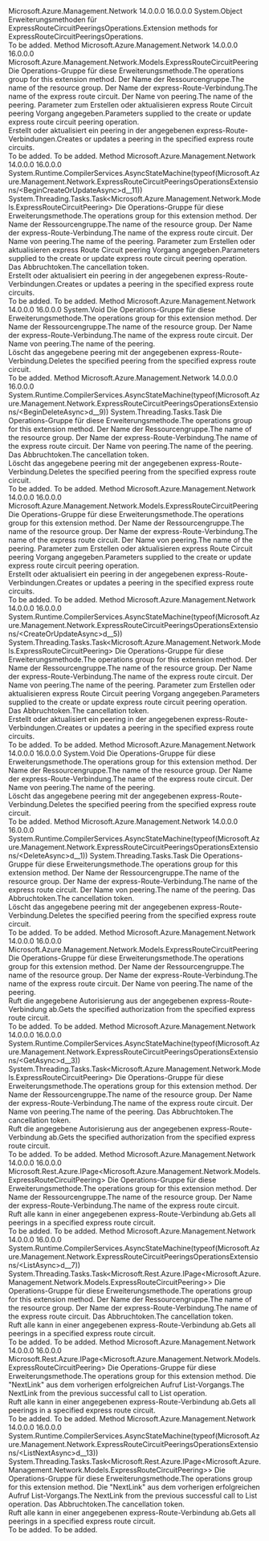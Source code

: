 <Type Name="ExpressRouteCircuitPeeringsOperationsExtensions" FullName="Microsoft.Azure.Management.Network.ExpressRouteCircuitPeeringsOperationsExtensions">
  <TypeSignature Language="C#" Value="public static class ExpressRouteCircuitPeeringsOperationsExtensions" />
  <TypeSignature Language="ILAsm" Value=".class public auto ansi abstract sealed beforefieldinit ExpressRouteCircuitPeeringsOperationsExtensions extends System.Object" />
  <TypeSignature Language="DocId" Value="T:Microsoft.Azure.Management.Network.ExpressRouteCircuitPeeringsOperationsExtensions" />
  <TypeSignature Language="VB.NET" Value="Public Module ExpressRouteCircuitPeeringsOperationsExtensions" />
  <TypeSignature Language="F#" Value="type ExpressRouteCircuitPeeringsOperationsExtensions = class" />
  <AssemblyInfo>
    <AssemblyName>Microsoft.Azure.Management.Network</AssemblyName>
    <AssemblyVersion>14.0.0.0</AssemblyVersion>
    <AssemblyVersion>16.0.0.0</AssemblyVersion>
  </AssemblyInfo>
  <Base>
    <BaseTypeName>System.Object</BaseTypeName>
  </Base>
  <Interfaces />
  <Docs>
    <summary>
            <span data-ttu-id="c8aba-101">Erweiterungsmethoden für ExpressRouteCircuitPeeringsOperations.</span><span class="sxs-lookup"><span data-stu-id="c8aba-101">Extension methods for ExpressRouteCircuitPeeringsOperations.</span></span>
            </summary>
    <remarks>To be added.</remarks>
  </Docs>
  <Members>
    <Member MemberName="BeginCreateOrUpdate">
      <MemberSignature Language="C#" Value="public static Microsoft.Azure.Management.Network.Models.ExpressRouteCircuitPeering BeginCreateOrUpdate (this Microsoft.Azure.Management.Network.IExpressRouteCircuitPeeringsOperations operations, string resourceGroupName, string circuitName, string peeringName, Microsoft.Azure.Management.Network.Models.ExpressRouteCircuitPeering peeringParameters);" />
      <MemberSignature Language="ILAsm" Value=".method public static hidebysig class Microsoft.Azure.Management.Network.Models.ExpressRouteCircuitPeering BeginCreateOrUpdate(class Microsoft.Azure.Management.Network.IExpressRouteCircuitPeeringsOperations operations, string resourceGroupName, string circuitName, string peeringName, class Microsoft.Azure.Management.Network.Models.ExpressRouteCircuitPeering peeringParameters) cil managed" />
      <MemberSignature Language="DocId" Value="M:Microsoft.Azure.Management.Network.ExpressRouteCircuitPeeringsOperationsExtensions.BeginCreateOrUpdate(Microsoft.Azure.Management.Network.IExpressRouteCircuitPeeringsOperations,System.String,System.String,System.String,Microsoft.Azure.Management.Network.Models.ExpressRouteCircuitPeering)" />
      <MemberSignature Language="VB.NET" Value="&lt;Extension()&gt;&#xA;Public Function BeginCreateOrUpdate (operations As IExpressRouteCircuitPeeringsOperations, resourceGroupName As String, circuitName As String, peeringName As String, peeringParameters As ExpressRouteCircuitPeering) As ExpressRouteCircuitPeering" />
      <MemberSignature Language="F#" Value="static member BeginCreateOrUpdate : Microsoft.Azure.Management.Network.IExpressRouteCircuitPeeringsOperations * string * string * string * Microsoft.Azure.Management.Network.Models.ExpressRouteCircuitPeering -&gt; Microsoft.Azure.Management.Network.Models.ExpressRouteCircuitPeering" Usage="Microsoft.Azure.Management.Network.ExpressRouteCircuitPeeringsOperationsExtensions.BeginCreateOrUpdate (operations, resourceGroupName, circuitName, peeringName, peeringParameters)" />
      <MemberType>Method</MemberType>
      <AssemblyInfo>
        <AssemblyName>Microsoft.Azure.Management.Network</AssemblyName>
        <AssemblyVersion>14.0.0.0</AssemblyVersion>
        <AssemblyVersion>16.0.0.0</AssemblyVersion>
      </AssemblyInfo>
      <ReturnValue>
        <ReturnType>Microsoft.Azure.Management.Network.Models.ExpressRouteCircuitPeering</ReturnType>
      </ReturnValue>
      <Parameters>
        <Parameter Name="operations" Type="Microsoft.Azure.Management.Network.IExpressRouteCircuitPeeringsOperations" RefType="this" />
        <Parameter Name="resourceGroupName" Type="System.String" />
        <Parameter Name="circuitName" Type="System.String" />
        <Parameter Name="peeringName" Type="System.String" />
        <Parameter Name="peeringParameters" Type="Microsoft.Azure.Management.Network.Models.ExpressRouteCircuitPeering" />
      </Parameters>
      <Docs>
        <param name="operations">
            <span data-ttu-id="c8aba-102">Die Operations-Gruppe für diese Erweiterungsmethode.</span><span class="sxs-lookup"><span data-stu-id="c8aba-102">The operations group for this extension method.</span></span>
            </param>
        <param name="resourceGroupName">
            <span data-ttu-id="c8aba-103">Der Name der Ressourcengruppe.</span><span class="sxs-lookup"><span data-stu-id="c8aba-103">The name of the resource group.</span></span>
            </param>
        <param name="circuitName">
            <span data-ttu-id="c8aba-104">Der Name der express-Route-Verbindung.</span><span class="sxs-lookup"><span data-stu-id="c8aba-104">The name of the express route circuit.</span></span>
            </param>
        <param name="peeringName">
            <span data-ttu-id="c8aba-105">Der Name von peering.</span><span class="sxs-lookup"><span data-stu-id="c8aba-105">The name of the peering.</span></span>
            </param>
        <param name="peeringParameters">
            <span data-ttu-id="c8aba-106">Parameter zum Erstellen oder aktualisieren express Route Circuit peering Vorgang angegeben.</span><span class="sxs-lookup"><span data-stu-id="c8aba-106">Parameters supplied to the create or update express route circuit peering operation.</span></span>
            </param>
        <summary>
            <span data-ttu-id="c8aba-107">Erstellt oder aktualisiert ein peering in der angegebenen express-Route-Verbindungen.</span><span class="sxs-lookup"><span data-stu-id="c8aba-107">Creates or updates a peering in the specified express route circuits.</span></span>
            </summary>
        <returns>To be added.</returns>
        <remarks>To be added.</remarks>
      </Docs>
    </Member>
    <Member MemberName="BeginCreateOrUpdateAsync">
      <MemberSignature Language="C#" Value="public static System.Threading.Tasks.Task&lt;Microsoft.Azure.Management.Network.Models.ExpressRouteCircuitPeering&gt; BeginCreateOrUpdateAsync (this Microsoft.Azure.Management.Network.IExpressRouteCircuitPeeringsOperations operations, string resourceGroupName, string circuitName, string peeringName, Microsoft.Azure.Management.Network.Models.ExpressRouteCircuitPeering peeringParameters, System.Threading.CancellationToken cancellationToken = null);" />
      <MemberSignature Language="ILAsm" Value=".method public static hidebysig class System.Threading.Tasks.Task`1&lt;class Microsoft.Azure.Management.Network.Models.ExpressRouteCircuitPeering&gt; BeginCreateOrUpdateAsync(class Microsoft.Azure.Management.Network.IExpressRouteCircuitPeeringsOperations operations, string resourceGroupName, string circuitName, string peeringName, class Microsoft.Azure.Management.Network.Models.ExpressRouteCircuitPeering peeringParameters, valuetype System.Threading.CancellationToken cancellationToken) cil managed" />
      <MemberSignature Language="DocId" Value="M:Microsoft.Azure.Management.Network.ExpressRouteCircuitPeeringsOperationsExtensions.BeginCreateOrUpdateAsync(Microsoft.Azure.Management.Network.IExpressRouteCircuitPeeringsOperations,System.String,System.String,System.String,Microsoft.Azure.Management.Network.Models.ExpressRouteCircuitPeering,System.Threading.CancellationToken)" />
      <MemberSignature Language="F#" Value="static member BeginCreateOrUpdateAsync : Microsoft.Azure.Management.Network.IExpressRouteCircuitPeeringsOperations * string * string * string * Microsoft.Azure.Management.Network.Models.ExpressRouteCircuitPeering * System.Threading.CancellationToken -&gt; System.Threading.Tasks.Task&lt;Microsoft.Azure.Management.Network.Models.ExpressRouteCircuitPeering&gt;" Usage="Microsoft.Azure.Management.Network.ExpressRouteCircuitPeeringsOperationsExtensions.BeginCreateOrUpdateAsync (operations, resourceGroupName, circuitName, peeringName, peeringParameters, cancellationToken)" />
      <MemberType>Method</MemberType>
      <AssemblyInfo>
        <AssemblyName>Microsoft.Azure.Management.Network</AssemblyName>
        <AssemblyVersion>14.0.0.0</AssemblyVersion>
        <AssemblyVersion>16.0.0.0</AssemblyVersion>
      </AssemblyInfo>
      <Attributes>
        <Attribute>
          <AttributeName>System.Runtime.CompilerServices.AsyncStateMachine(typeof(Microsoft.Azure.Management.Network.ExpressRouteCircuitPeeringsOperationsExtensions/&lt;BeginCreateOrUpdateAsync&gt;d__11))</AttributeName>
        </Attribute>
      </Attributes>
      <ReturnValue>
        <ReturnType>System.Threading.Tasks.Task&lt;Microsoft.Azure.Management.Network.Models.ExpressRouteCircuitPeering&gt;</ReturnType>
      </ReturnValue>
      <Parameters>
        <Parameter Name="operations" Type="Microsoft.Azure.Management.Network.IExpressRouteCircuitPeeringsOperations" RefType="this" />
        <Parameter Name="resourceGroupName" Type="System.String" />
        <Parameter Name="circuitName" Type="System.String" />
        <Parameter Name="peeringName" Type="System.String" />
        <Parameter Name="peeringParameters" Type="Microsoft.Azure.Management.Network.Models.ExpressRouteCircuitPeering" />
        <Parameter Name="cancellationToken" Type="System.Threading.CancellationToken" />
      </Parameters>
      <Docs>
        <param name="operations">
            <span data-ttu-id="c8aba-108">Die Operations-Gruppe für diese Erweiterungsmethode.</span><span class="sxs-lookup"><span data-stu-id="c8aba-108">The operations group for this extension method.</span></span>
            </param>
        <param name="resourceGroupName">
            <span data-ttu-id="c8aba-109">Der Name der Ressourcengruppe.</span><span class="sxs-lookup"><span data-stu-id="c8aba-109">The name of the resource group.</span></span>
            </param>
        <param name="circuitName">
            <span data-ttu-id="c8aba-110">Der Name der express-Route-Verbindung.</span><span class="sxs-lookup"><span data-stu-id="c8aba-110">The name of the express route circuit.</span></span>
            </param>
        <param name="peeringName">
            <span data-ttu-id="c8aba-111">Der Name von peering.</span><span class="sxs-lookup"><span data-stu-id="c8aba-111">The name of the peering.</span></span>
            </param>
        <param name="peeringParameters">
            <span data-ttu-id="c8aba-112">Parameter zum Erstellen oder aktualisieren express Route Circuit peering Vorgang angegeben.</span><span class="sxs-lookup"><span data-stu-id="c8aba-112">Parameters supplied to the create or update express route circuit peering operation.</span></span>
            </param>
        <param name="cancellationToken">
            <span data-ttu-id="c8aba-113">Das Abbruchtoken.</span><span class="sxs-lookup"><span data-stu-id="c8aba-113">The cancellation token.</span></span>
            </param>
        <summary>
            <span data-ttu-id="c8aba-114">Erstellt oder aktualisiert ein peering in der angegebenen express-Route-Verbindungen.</span><span class="sxs-lookup"><span data-stu-id="c8aba-114">Creates or updates a peering in the specified express route circuits.</span></span>
            </summary>
        <returns>To be added.</returns>
        <remarks>To be added.</remarks>
      </Docs>
    </Member>
    <Member MemberName="BeginDelete">
      <MemberSignature Language="C#" Value="public static void BeginDelete (this Microsoft.Azure.Management.Network.IExpressRouteCircuitPeeringsOperations operations, string resourceGroupName, string circuitName, string peeringName);" />
      <MemberSignature Language="ILAsm" Value=".method public static hidebysig void BeginDelete(class Microsoft.Azure.Management.Network.IExpressRouteCircuitPeeringsOperations operations, string resourceGroupName, string circuitName, string peeringName) cil managed" />
      <MemberSignature Language="DocId" Value="M:Microsoft.Azure.Management.Network.ExpressRouteCircuitPeeringsOperationsExtensions.BeginDelete(Microsoft.Azure.Management.Network.IExpressRouteCircuitPeeringsOperations,System.String,System.String,System.String)" />
      <MemberSignature Language="VB.NET" Value="&lt;Extension()&gt;&#xA;Public Sub BeginDelete (operations As IExpressRouteCircuitPeeringsOperations, resourceGroupName As String, circuitName As String, peeringName As String)" />
      <MemberSignature Language="F#" Value="static member BeginDelete : Microsoft.Azure.Management.Network.IExpressRouteCircuitPeeringsOperations * string * string * string -&gt; unit" Usage="Microsoft.Azure.Management.Network.ExpressRouteCircuitPeeringsOperationsExtensions.BeginDelete (operations, resourceGroupName, circuitName, peeringName)" />
      <MemberType>Method</MemberType>
      <AssemblyInfo>
        <AssemblyName>Microsoft.Azure.Management.Network</AssemblyName>
        <AssemblyVersion>14.0.0.0</AssemblyVersion>
        <AssemblyVersion>16.0.0.0</AssemblyVersion>
      </AssemblyInfo>
      <ReturnValue>
        <ReturnType>System.Void</ReturnType>
      </ReturnValue>
      <Parameters>
        <Parameter Name="operations" Type="Microsoft.Azure.Management.Network.IExpressRouteCircuitPeeringsOperations" RefType="this" />
        <Parameter Name="resourceGroupName" Type="System.String" />
        <Parameter Name="circuitName" Type="System.String" />
        <Parameter Name="peeringName" Type="System.String" />
      </Parameters>
      <Docs>
        <param name="operations">
            <span data-ttu-id="c8aba-115">Die Operations-Gruppe für diese Erweiterungsmethode.</span><span class="sxs-lookup"><span data-stu-id="c8aba-115">The operations group for this extension method.</span></span>
            </param>
        <param name="resourceGroupName">
            <span data-ttu-id="c8aba-116">Der Name der Ressourcengruppe.</span><span class="sxs-lookup"><span data-stu-id="c8aba-116">The name of the resource group.</span></span>
            </param>
        <param name="circuitName">
            <span data-ttu-id="c8aba-117">Der Name der express-Route-Verbindung.</span><span class="sxs-lookup"><span data-stu-id="c8aba-117">The name of the express route circuit.</span></span>
            </param>
        <param name="peeringName">
            <span data-ttu-id="c8aba-118">Der Name von peering.</span><span class="sxs-lookup"><span data-stu-id="c8aba-118">The name of the peering.</span></span>
            </param>
        <summary>
            <span data-ttu-id="c8aba-119">Löscht das angegebene peering mit der angegebenen express-Route-Verbindung.</span><span class="sxs-lookup"><span data-stu-id="c8aba-119">Deletes the specified peering from the specified express route circuit.</span></span>
            </summary>
        <remarks>To be added.</remarks>
      </Docs>
    </Member>
    <Member MemberName="BeginDeleteAsync">
      <MemberSignature Language="C#" Value="public static System.Threading.Tasks.Task BeginDeleteAsync (this Microsoft.Azure.Management.Network.IExpressRouteCircuitPeeringsOperations operations, string resourceGroupName, string circuitName, string peeringName, System.Threading.CancellationToken cancellationToken = null);" />
      <MemberSignature Language="ILAsm" Value=".method public static hidebysig class System.Threading.Tasks.Task BeginDeleteAsync(class Microsoft.Azure.Management.Network.IExpressRouteCircuitPeeringsOperations operations, string resourceGroupName, string circuitName, string peeringName, valuetype System.Threading.CancellationToken cancellationToken) cil managed" />
      <MemberSignature Language="DocId" Value="M:Microsoft.Azure.Management.Network.ExpressRouteCircuitPeeringsOperationsExtensions.BeginDeleteAsync(Microsoft.Azure.Management.Network.IExpressRouteCircuitPeeringsOperations,System.String,System.String,System.String,System.Threading.CancellationToken)" />
      <MemberSignature Language="F#" Value="static member BeginDeleteAsync : Microsoft.Azure.Management.Network.IExpressRouteCircuitPeeringsOperations * string * string * string * System.Threading.CancellationToken -&gt; System.Threading.Tasks.Task" Usage="Microsoft.Azure.Management.Network.ExpressRouteCircuitPeeringsOperationsExtensions.BeginDeleteAsync (operations, resourceGroupName, circuitName, peeringName, cancellationToken)" />
      <MemberType>Method</MemberType>
      <AssemblyInfo>
        <AssemblyName>Microsoft.Azure.Management.Network</AssemblyName>
        <AssemblyVersion>14.0.0.0</AssemblyVersion>
        <AssemblyVersion>16.0.0.0</AssemblyVersion>
      </AssemblyInfo>
      <Attributes>
        <Attribute>
          <AttributeName>System.Runtime.CompilerServices.AsyncStateMachine(typeof(Microsoft.Azure.Management.Network.ExpressRouteCircuitPeeringsOperationsExtensions/&lt;BeginDeleteAsync&gt;d__9))</AttributeName>
        </Attribute>
      </Attributes>
      <ReturnValue>
        <ReturnType>System.Threading.Tasks.Task</ReturnType>
      </ReturnValue>
      <Parameters>
        <Parameter Name="operations" Type="Microsoft.Azure.Management.Network.IExpressRouteCircuitPeeringsOperations" RefType="this" />
        <Parameter Name="resourceGroupName" Type="System.String" />
        <Parameter Name="circuitName" Type="System.String" />
        <Parameter Name="peeringName" Type="System.String" />
        <Parameter Name="cancellationToken" Type="System.Threading.CancellationToken" />
      </Parameters>
      <Docs>
        <param name="operations">
            <span data-ttu-id="c8aba-120">Die Operations-Gruppe für diese Erweiterungsmethode.</span><span class="sxs-lookup"><span data-stu-id="c8aba-120">The operations group for this extension method.</span></span>
            </param>
        <param name="resourceGroupName">
            <span data-ttu-id="c8aba-121">Der Name der Ressourcengruppe.</span><span class="sxs-lookup"><span data-stu-id="c8aba-121">The name of the resource group.</span></span>
            </param>
        <param name="circuitName">
            <span data-ttu-id="c8aba-122">Der Name der express-Route-Verbindung.</span><span class="sxs-lookup"><span data-stu-id="c8aba-122">The name of the express route circuit.</span></span>
            </param>
        <param name="peeringName">
            <span data-ttu-id="c8aba-123">Der Name von peering.</span><span class="sxs-lookup"><span data-stu-id="c8aba-123">The name of the peering.</span></span>
            </param>
        <param name="cancellationToken">
            <span data-ttu-id="c8aba-124">Das Abbruchtoken.</span><span class="sxs-lookup"><span data-stu-id="c8aba-124">The cancellation token.</span></span>
            </param>
        <summary>
            <span data-ttu-id="c8aba-125">Löscht das angegebene peering mit der angegebenen express-Route-Verbindung.</span><span class="sxs-lookup"><span data-stu-id="c8aba-125">Deletes the specified peering from the specified express route circuit.</span></span>
            </summary>
        <returns>To be added.</returns>
        <remarks>To be added.</remarks>
      </Docs>
    </Member>
    <Member MemberName="CreateOrUpdate">
      <MemberSignature Language="C#" Value="public static Microsoft.Azure.Management.Network.Models.ExpressRouteCircuitPeering CreateOrUpdate (this Microsoft.Azure.Management.Network.IExpressRouteCircuitPeeringsOperations operations, string resourceGroupName, string circuitName, string peeringName, Microsoft.Azure.Management.Network.Models.ExpressRouteCircuitPeering peeringParameters);" />
      <MemberSignature Language="ILAsm" Value=".method public static hidebysig class Microsoft.Azure.Management.Network.Models.ExpressRouteCircuitPeering CreateOrUpdate(class Microsoft.Azure.Management.Network.IExpressRouteCircuitPeeringsOperations operations, string resourceGroupName, string circuitName, string peeringName, class Microsoft.Azure.Management.Network.Models.ExpressRouteCircuitPeering peeringParameters) cil managed" />
      <MemberSignature Language="DocId" Value="M:Microsoft.Azure.Management.Network.ExpressRouteCircuitPeeringsOperationsExtensions.CreateOrUpdate(Microsoft.Azure.Management.Network.IExpressRouteCircuitPeeringsOperations,System.String,System.String,System.String,Microsoft.Azure.Management.Network.Models.ExpressRouteCircuitPeering)" />
      <MemberSignature Language="VB.NET" Value="&lt;Extension()&gt;&#xA;Public Function CreateOrUpdate (operations As IExpressRouteCircuitPeeringsOperations, resourceGroupName As String, circuitName As String, peeringName As String, peeringParameters As ExpressRouteCircuitPeering) As ExpressRouteCircuitPeering" />
      <MemberSignature Language="F#" Value="static member CreateOrUpdate : Microsoft.Azure.Management.Network.IExpressRouteCircuitPeeringsOperations * string * string * string * Microsoft.Azure.Management.Network.Models.ExpressRouteCircuitPeering -&gt; Microsoft.Azure.Management.Network.Models.ExpressRouteCircuitPeering" Usage="Microsoft.Azure.Management.Network.ExpressRouteCircuitPeeringsOperationsExtensions.CreateOrUpdate (operations, resourceGroupName, circuitName, peeringName, peeringParameters)" />
      <MemberType>Method</MemberType>
      <AssemblyInfo>
        <AssemblyName>Microsoft.Azure.Management.Network</AssemblyName>
        <AssemblyVersion>14.0.0.0</AssemblyVersion>
        <AssemblyVersion>16.0.0.0</AssemblyVersion>
      </AssemblyInfo>
      <ReturnValue>
        <ReturnType>Microsoft.Azure.Management.Network.Models.ExpressRouteCircuitPeering</ReturnType>
      </ReturnValue>
      <Parameters>
        <Parameter Name="operations" Type="Microsoft.Azure.Management.Network.IExpressRouteCircuitPeeringsOperations" RefType="this" />
        <Parameter Name="resourceGroupName" Type="System.String" />
        <Parameter Name="circuitName" Type="System.String" />
        <Parameter Name="peeringName" Type="System.String" />
        <Parameter Name="peeringParameters" Type="Microsoft.Azure.Management.Network.Models.ExpressRouteCircuitPeering" />
      </Parameters>
      <Docs>
        <param name="operations">
            <span data-ttu-id="c8aba-126">Die Operations-Gruppe für diese Erweiterungsmethode.</span><span class="sxs-lookup"><span data-stu-id="c8aba-126">The operations group for this extension method.</span></span>
            </param>
        <param name="resourceGroupName">
            <span data-ttu-id="c8aba-127">Der Name der Ressourcengruppe.</span><span class="sxs-lookup"><span data-stu-id="c8aba-127">The name of the resource group.</span></span>
            </param>
        <param name="circuitName">
            <span data-ttu-id="c8aba-128">Der Name der express-Route-Verbindung.</span><span class="sxs-lookup"><span data-stu-id="c8aba-128">The name of the express route circuit.</span></span>
            </param>
        <param name="peeringName">
            <span data-ttu-id="c8aba-129">Der Name von peering.</span><span class="sxs-lookup"><span data-stu-id="c8aba-129">The name of the peering.</span></span>
            </param>
        <param name="peeringParameters">
            <span data-ttu-id="c8aba-130">Parameter zum Erstellen oder aktualisieren express Route Circuit peering Vorgang angegeben.</span><span class="sxs-lookup"><span data-stu-id="c8aba-130">Parameters supplied to the create or update express route circuit peering operation.</span></span>
            </param>
        <summary>
            <span data-ttu-id="c8aba-131">Erstellt oder aktualisiert ein peering in der angegebenen express-Route-Verbindungen.</span><span class="sxs-lookup"><span data-stu-id="c8aba-131">Creates or updates a peering in the specified express route circuits.</span></span>
            </summary>
        <returns>To be added.</returns>
        <remarks>To be added.</remarks>
      </Docs>
    </Member>
    <Member MemberName="CreateOrUpdateAsync">
      <MemberSignature Language="C#" Value="public static System.Threading.Tasks.Task&lt;Microsoft.Azure.Management.Network.Models.ExpressRouteCircuitPeering&gt; CreateOrUpdateAsync (this Microsoft.Azure.Management.Network.IExpressRouteCircuitPeeringsOperations operations, string resourceGroupName, string circuitName, string peeringName, Microsoft.Azure.Management.Network.Models.ExpressRouteCircuitPeering peeringParameters, System.Threading.CancellationToken cancellationToken = null);" />
      <MemberSignature Language="ILAsm" Value=".method public static hidebysig class System.Threading.Tasks.Task`1&lt;class Microsoft.Azure.Management.Network.Models.ExpressRouteCircuitPeering&gt; CreateOrUpdateAsync(class Microsoft.Azure.Management.Network.IExpressRouteCircuitPeeringsOperations operations, string resourceGroupName, string circuitName, string peeringName, class Microsoft.Azure.Management.Network.Models.ExpressRouteCircuitPeering peeringParameters, valuetype System.Threading.CancellationToken cancellationToken) cil managed" />
      <MemberSignature Language="DocId" Value="M:Microsoft.Azure.Management.Network.ExpressRouteCircuitPeeringsOperationsExtensions.CreateOrUpdateAsync(Microsoft.Azure.Management.Network.IExpressRouteCircuitPeeringsOperations,System.String,System.String,System.String,Microsoft.Azure.Management.Network.Models.ExpressRouteCircuitPeering,System.Threading.CancellationToken)" />
      <MemberSignature Language="F#" Value="static member CreateOrUpdateAsync : Microsoft.Azure.Management.Network.IExpressRouteCircuitPeeringsOperations * string * string * string * Microsoft.Azure.Management.Network.Models.ExpressRouteCircuitPeering * System.Threading.CancellationToken -&gt; System.Threading.Tasks.Task&lt;Microsoft.Azure.Management.Network.Models.ExpressRouteCircuitPeering&gt;" Usage="Microsoft.Azure.Management.Network.ExpressRouteCircuitPeeringsOperationsExtensions.CreateOrUpdateAsync (operations, resourceGroupName, circuitName, peeringName, peeringParameters, cancellationToken)" />
      <MemberType>Method</MemberType>
      <AssemblyInfo>
        <AssemblyName>Microsoft.Azure.Management.Network</AssemblyName>
        <AssemblyVersion>14.0.0.0</AssemblyVersion>
        <AssemblyVersion>16.0.0.0</AssemblyVersion>
      </AssemblyInfo>
      <Attributes>
        <Attribute>
          <AttributeName>System.Runtime.CompilerServices.AsyncStateMachine(typeof(Microsoft.Azure.Management.Network.ExpressRouteCircuitPeeringsOperationsExtensions/&lt;CreateOrUpdateAsync&gt;d__5))</AttributeName>
        </Attribute>
      </Attributes>
      <ReturnValue>
        <ReturnType>System.Threading.Tasks.Task&lt;Microsoft.Azure.Management.Network.Models.ExpressRouteCircuitPeering&gt;</ReturnType>
      </ReturnValue>
      <Parameters>
        <Parameter Name="operations" Type="Microsoft.Azure.Management.Network.IExpressRouteCircuitPeeringsOperations" RefType="this" />
        <Parameter Name="resourceGroupName" Type="System.String" />
        <Parameter Name="circuitName" Type="System.String" />
        <Parameter Name="peeringName" Type="System.String" />
        <Parameter Name="peeringParameters" Type="Microsoft.Azure.Management.Network.Models.ExpressRouteCircuitPeering" />
        <Parameter Name="cancellationToken" Type="System.Threading.CancellationToken" />
      </Parameters>
      <Docs>
        <param name="operations">
            <span data-ttu-id="c8aba-132">Die Operations-Gruppe für diese Erweiterungsmethode.</span><span class="sxs-lookup"><span data-stu-id="c8aba-132">The operations group for this extension method.</span></span>
            </param>
        <param name="resourceGroupName">
            <span data-ttu-id="c8aba-133">Der Name der Ressourcengruppe.</span><span class="sxs-lookup"><span data-stu-id="c8aba-133">The name of the resource group.</span></span>
            </param>
        <param name="circuitName">
            <span data-ttu-id="c8aba-134">Der Name der express-Route-Verbindung.</span><span class="sxs-lookup"><span data-stu-id="c8aba-134">The name of the express route circuit.</span></span>
            </param>
        <param name="peeringName">
            <span data-ttu-id="c8aba-135">Der Name von peering.</span><span class="sxs-lookup"><span data-stu-id="c8aba-135">The name of the peering.</span></span>
            </param>
        <param name="peeringParameters">
            <span data-ttu-id="c8aba-136">Parameter zum Erstellen oder aktualisieren express Route Circuit peering Vorgang angegeben.</span><span class="sxs-lookup"><span data-stu-id="c8aba-136">Parameters supplied to the create or update express route circuit peering operation.</span></span>
            </param>
        <param name="cancellationToken">
            <span data-ttu-id="c8aba-137">Das Abbruchtoken.</span><span class="sxs-lookup"><span data-stu-id="c8aba-137">The cancellation token.</span></span>
            </param>
        <summary>
            <span data-ttu-id="c8aba-138">Erstellt oder aktualisiert ein peering in der angegebenen express-Route-Verbindungen.</span><span class="sxs-lookup"><span data-stu-id="c8aba-138">Creates or updates a peering in the specified express route circuits.</span></span>
            </summary>
        <returns>To be added.</returns>
        <remarks>To be added.</remarks>
      </Docs>
    </Member>
    <Member MemberName="Delete">
      <MemberSignature Language="C#" Value="public static void Delete (this Microsoft.Azure.Management.Network.IExpressRouteCircuitPeeringsOperations operations, string resourceGroupName, string circuitName, string peeringName);" />
      <MemberSignature Language="ILAsm" Value=".method public static hidebysig void Delete(class Microsoft.Azure.Management.Network.IExpressRouteCircuitPeeringsOperations operations, string resourceGroupName, string circuitName, string peeringName) cil managed" />
      <MemberSignature Language="DocId" Value="M:Microsoft.Azure.Management.Network.ExpressRouteCircuitPeeringsOperationsExtensions.Delete(Microsoft.Azure.Management.Network.IExpressRouteCircuitPeeringsOperations,System.String,System.String,System.String)" />
      <MemberSignature Language="VB.NET" Value="&lt;Extension()&gt;&#xA;Public Sub Delete (operations As IExpressRouteCircuitPeeringsOperations, resourceGroupName As String, circuitName As String, peeringName As String)" />
      <MemberSignature Language="F#" Value="static member Delete : Microsoft.Azure.Management.Network.IExpressRouteCircuitPeeringsOperations * string * string * string -&gt; unit" Usage="Microsoft.Azure.Management.Network.ExpressRouteCircuitPeeringsOperationsExtensions.Delete (operations, resourceGroupName, circuitName, peeringName)" />
      <MemberType>Method</MemberType>
      <AssemblyInfo>
        <AssemblyName>Microsoft.Azure.Management.Network</AssemblyName>
        <AssemblyVersion>14.0.0.0</AssemblyVersion>
        <AssemblyVersion>16.0.0.0</AssemblyVersion>
      </AssemblyInfo>
      <ReturnValue>
        <ReturnType>System.Void</ReturnType>
      </ReturnValue>
      <Parameters>
        <Parameter Name="operations" Type="Microsoft.Azure.Management.Network.IExpressRouteCircuitPeeringsOperations" RefType="this" />
        <Parameter Name="resourceGroupName" Type="System.String" />
        <Parameter Name="circuitName" Type="System.String" />
        <Parameter Name="peeringName" Type="System.String" />
      </Parameters>
      <Docs>
        <param name="operations">
            <span data-ttu-id="c8aba-139">Die Operations-Gruppe für diese Erweiterungsmethode.</span><span class="sxs-lookup"><span data-stu-id="c8aba-139">The operations group for this extension method.</span></span>
            </param>
        <param name="resourceGroupName">
            <span data-ttu-id="c8aba-140">Der Name der Ressourcengruppe.</span><span class="sxs-lookup"><span data-stu-id="c8aba-140">The name of the resource group.</span></span>
            </param>
        <param name="circuitName">
            <span data-ttu-id="c8aba-141">Der Name der express-Route-Verbindung.</span><span class="sxs-lookup"><span data-stu-id="c8aba-141">The name of the express route circuit.</span></span>
            </param>
        <param name="peeringName">
            <span data-ttu-id="c8aba-142">Der Name von peering.</span><span class="sxs-lookup"><span data-stu-id="c8aba-142">The name of the peering.</span></span>
            </param>
        <summary>
            <span data-ttu-id="c8aba-143">Löscht das angegebene peering mit der angegebenen express-Route-Verbindung.</span><span class="sxs-lookup"><span data-stu-id="c8aba-143">Deletes the specified peering from the specified express route circuit.</span></span>
            </summary>
        <remarks>To be added.</remarks>
      </Docs>
    </Member>
    <Member MemberName="DeleteAsync">
      <MemberSignature Language="C#" Value="public static System.Threading.Tasks.Task DeleteAsync (this Microsoft.Azure.Management.Network.IExpressRouteCircuitPeeringsOperations operations, string resourceGroupName, string circuitName, string peeringName, System.Threading.CancellationToken cancellationToken = null);" />
      <MemberSignature Language="ILAsm" Value=".method public static hidebysig class System.Threading.Tasks.Task DeleteAsync(class Microsoft.Azure.Management.Network.IExpressRouteCircuitPeeringsOperations operations, string resourceGroupName, string circuitName, string peeringName, valuetype System.Threading.CancellationToken cancellationToken) cil managed" />
      <MemberSignature Language="DocId" Value="M:Microsoft.Azure.Management.Network.ExpressRouteCircuitPeeringsOperationsExtensions.DeleteAsync(Microsoft.Azure.Management.Network.IExpressRouteCircuitPeeringsOperations,System.String,System.String,System.String,System.Threading.CancellationToken)" />
      <MemberSignature Language="F#" Value="static member DeleteAsync : Microsoft.Azure.Management.Network.IExpressRouteCircuitPeeringsOperations * string * string * string * System.Threading.CancellationToken -&gt; System.Threading.Tasks.Task" Usage="Microsoft.Azure.Management.Network.ExpressRouteCircuitPeeringsOperationsExtensions.DeleteAsync (operations, resourceGroupName, circuitName, peeringName, cancellationToken)" />
      <MemberType>Method</MemberType>
      <AssemblyInfo>
        <AssemblyName>Microsoft.Azure.Management.Network</AssemblyName>
        <AssemblyVersion>14.0.0.0</AssemblyVersion>
        <AssemblyVersion>16.0.0.0</AssemblyVersion>
      </AssemblyInfo>
      <Attributes>
        <Attribute>
          <AttributeName>System.Runtime.CompilerServices.AsyncStateMachine(typeof(Microsoft.Azure.Management.Network.ExpressRouteCircuitPeeringsOperationsExtensions/&lt;DeleteAsync&gt;d__1))</AttributeName>
        </Attribute>
      </Attributes>
      <ReturnValue>
        <ReturnType>System.Threading.Tasks.Task</ReturnType>
      </ReturnValue>
      <Parameters>
        <Parameter Name="operations" Type="Microsoft.Azure.Management.Network.IExpressRouteCircuitPeeringsOperations" RefType="this" />
        <Parameter Name="resourceGroupName" Type="System.String" />
        <Parameter Name="circuitName" Type="System.String" />
        <Parameter Name="peeringName" Type="System.String" />
        <Parameter Name="cancellationToken" Type="System.Threading.CancellationToken" />
      </Parameters>
      <Docs>
        <param name="operations">
            <span data-ttu-id="c8aba-144">Die Operations-Gruppe für diese Erweiterungsmethode.</span><span class="sxs-lookup"><span data-stu-id="c8aba-144">The operations group for this extension method.</span></span>
            </param>
        <param name="resourceGroupName">
            <span data-ttu-id="c8aba-145">Der Name der Ressourcengruppe.</span><span class="sxs-lookup"><span data-stu-id="c8aba-145">The name of the resource group.</span></span>
            </param>
        <param name="circuitName">
            <span data-ttu-id="c8aba-146">Der Name der express-Route-Verbindung.</span><span class="sxs-lookup"><span data-stu-id="c8aba-146">The name of the express route circuit.</span></span>
            </param>
        <param name="peeringName">
            <span data-ttu-id="c8aba-147">Der Name von peering.</span><span class="sxs-lookup"><span data-stu-id="c8aba-147">The name of the peering.</span></span>
            </param>
        <param name="cancellationToken">
            <span data-ttu-id="c8aba-148">Das Abbruchtoken.</span><span class="sxs-lookup"><span data-stu-id="c8aba-148">The cancellation token.</span></span>
            </param>
        <summary>
            <span data-ttu-id="c8aba-149">Löscht das angegebene peering mit der angegebenen express-Route-Verbindung.</span><span class="sxs-lookup"><span data-stu-id="c8aba-149">Deletes the specified peering from the specified express route circuit.</span></span>
            </summary>
        <returns>To be added.</returns>
        <remarks>To be added.</remarks>
      </Docs>
    </Member>
    <Member MemberName="Get">
      <MemberSignature Language="C#" Value="public static Microsoft.Azure.Management.Network.Models.ExpressRouteCircuitPeering Get (this Microsoft.Azure.Management.Network.IExpressRouteCircuitPeeringsOperations operations, string resourceGroupName, string circuitName, string peeringName);" />
      <MemberSignature Language="ILAsm" Value=".method public static hidebysig class Microsoft.Azure.Management.Network.Models.ExpressRouteCircuitPeering Get(class Microsoft.Azure.Management.Network.IExpressRouteCircuitPeeringsOperations operations, string resourceGroupName, string circuitName, string peeringName) cil managed" />
      <MemberSignature Language="DocId" Value="M:Microsoft.Azure.Management.Network.ExpressRouteCircuitPeeringsOperationsExtensions.Get(Microsoft.Azure.Management.Network.IExpressRouteCircuitPeeringsOperations,System.String,System.String,System.String)" />
      <MemberSignature Language="VB.NET" Value="&lt;Extension()&gt;&#xA;Public Function Get (operations As IExpressRouteCircuitPeeringsOperations, resourceGroupName As String, circuitName As String, peeringName As String) As ExpressRouteCircuitPeering" />
      <MemberSignature Language="F#" Value="static member Get : Microsoft.Azure.Management.Network.IExpressRouteCircuitPeeringsOperations * string * string * string -&gt; Microsoft.Azure.Management.Network.Models.ExpressRouteCircuitPeering" Usage="Microsoft.Azure.Management.Network.ExpressRouteCircuitPeeringsOperationsExtensions.Get (operations, resourceGroupName, circuitName, peeringName)" />
      <MemberType>Method</MemberType>
      <AssemblyInfo>
        <AssemblyName>Microsoft.Azure.Management.Network</AssemblyName>
        <AssemblyVersion>14.0.0.0</AssemblyVersion>
        <AssemblyVersion>16.0.0.0</AssemblyVersion>
      </AssemblyInfo>
      <ReturnValue>
        <ReturnType>Microsoft.Azure.Management.Network.Models.ExpressRouteCircuitPeering</ReturnType>
      </ReturnValue>
      <Parameters>
        <Parameter Name="operations" Type="Microsoft.Azure.Management.Network.IExpressRouteCircuitPeeringsOperations" RefType="this" />
        <Parameter Name="resourceGroupName" Type="System.String" />
        <Parameter Name="circuitName" Type="System.String" />
        <Parameter Name="peeringName" Type="System.String" />
      </Parameters>
      <Docs>
        <param name="operations">
            <span data-ttu-id="c8aba-150">Die Operations-Gruppe für diese Erweiterungsmethode.</span><span class="sxs-lookup"><span data-stu-id="c8aba-150">The operations group for this extension method.</span></span>
            </param>
        <param name="resourceGroupName">
            <span data-ttu-id="c8aba-151">Der Name der Ressourcengruppe.</span><span class="sxs-lookup"><span data-stu-id="c8aba-151">The name of the resource group.</span></span>
            </param>
        <param name="circuitName">
            <span data-ttu-id="c8aba-152">Der Name der express-Route-Verbindung.</span><span class="sxs-lookup"><span data-stu-id="c8aba-152">The name of the express route circuit.</span></span>
            </param>
        <param name="peeringName">
            <span data-ttu-id="c8aba-153">Der Name von peering.</span><span class="sxs-lookup"><span data-stu-id="c8aba-153">The name of the peering.</span></span>
            </param>
        <summary>
            <span data-ttu-id="c8aba-154">Ruft die angegebene Autorisierung aus der angegebenen express-Route-Verbindung ab.</span><span class="sxs-lookup"><span data-stu-id="c8aba-154">Gets the specified authorization from the specified express route circuit.</span></span>
            </summary>
        <returns>To be added.</returns>
        <remarks>To be added.</remarks>
      </Docs>
    </Member>
    <Member MemberName="GetAsync">
      <MemberSignature Language="C#" Value="public static System.Threading.Tasks.Task&lt;Microsoft.Azure.Management.Network.Models.ExpressRouteCircuitPeering&gt; GetAsync (this Microsoft.Azure.Management.Network.IExpressRouteCircuitPeeringsOperations operations, string resourceGroupName, string circuitName, string peeringName, System.Threading.CancellationToken cancellationToken = null);" />
      <MemberSignature Language="ILAsm" Value=".method public static hidebysig class System.Threading.Tasks.Task`1&lt;class Microsoft.Azure.Management.Network.Models.ExpressRouteCircuitPeering&gt; GetAsync(class Microsoft.Azure.Management.Network.IExpressRouteCircuitPeeringsOperations operations, string resourceGroupName, string circuitName, string peeringName, valuetype System.Threading.CancellationToken cancellationToken) cil managed" />
      <MemberSignature Language="DocId" Value="M:Microsoft.Azure.Management.Network.ExpressRouteCircuitPeeringsOperationsExtensions.GetAsync(Microsoft.Azure.Management.Network.IExpressRouteCircuitPeeringsOperations,System.String,System.String,System.String,System.Threading.CancellationToken)" />
      <MemberSignature Language="F#" Value="static member GetAsync : Microsoft.Azure.Management.Network.IExpressRouteCircuitPeeringsOperations * string * string * string * System.Threading.CancellationToken -&gt; System.Threading.Tasks.Task&lt;Microsoft.Azure.Management.Network.Models.ExpressRouteCircuitPeering&gt;" Usage="Microsoft.Azure.Management.Network.ExpressRouteCircuitPeeringsOperationsExtensions.GetAsync (operations, resourceGroupName, circuitName, peeringName, cancellationToken)" />
      <MemberType>Method</MemberType>
      <AssemblyInfo>
        <AssemblyName>Microsoft.Azure.Management.Network</AssemblyName>
        <AssemblyVersion>14.0.0.0</AssemblyVersion>
        <AssemblyVersion>16.0.0.0</AssemblyVersion>
      </AssemblyInfo>
      <Attributes>
        <Attribute>
          <AttributeName>System.Runtime.CompilerServices.AsyncStateMachine(typeof(Microsoft.Azure.Management.Network.ExpressRouteCircuitPeeringsOperationsExtensions/&lt;GetAsync&gt;d__3))</AttributeName>
        </Attribute>
      </Attributes>
      <ReturnValue>
        <ReturnType>System.Threading.Tasks.Task&lt;Microsoft.Azure.Management.Network.Models.ExpressRouteCircuitPeering&gt;</ReturnType>
      </ReturnValue>
      <Parameters>
        <Parameter Name="operations" Type="Microsoft.Azure.Management.Network.IExpressRouteCircuitPeeringsOperations" RefType="this" />
        <Parameter Name="resourceGroupName" Type="System.String" />
        <Parameter Name="circuitName" Type="System.String" />
        <Parameter Name="peeringName" Type="System.String" />
        <Parameter Name="cancellationToken" Type="System.Threading.CancellationToken" />
      </Parameters>
      <Docs>
        <param name="operations">
            <span data-ttu-id="c8aba-155">Die Operations-Gruppe für diese Erweiterungsmethode.</span><span class="sxs-lookup"><span data-stu-id="c8aba-155">The operations group for this extension method.</span></span>
            </param>
        <param name="resourceGroupName">
            <span data-ttu-id="c8aba-156">Der Name der Ressourcengruppe.</span><span class="sxs-lookup"><span data-stu-id="c8aba-156">The name of the resource group.</span></span>
            </param>
        <param name="circuitName">
            <span data-ttu-id="c8aba-157">Der Name der express-Route-Verbindung.</span><span class="sxs-lookup"><span data-stu-id="c8aba-157">The name of the express route circuit.</span></span>
            </param>
        <param name="peeringName">
            <span data-ttu-id="c8aba-158">Der Name von peering.</span><span class="sxs-lookup"><span data-stu-id="c8aba-158">The name of the peering.</span></span>
            </param>
        <param name="cancellationToken">
            <span data-ttu-id="c8aba-159">Das Abbruchtoken.</span><span class="sxs-lookup"><span data-stu-id="c8aba-159">The cancellation token.</span></span>
            </param>
        <summary>
            <span data-ttu-id="c8aba-160">Ruft die angegebene Autorisierung aus der angegebenen express-Route-Verbindung ab.</span><span class="sxs-lookup"><span data-stu-id="c8aba-160">Gets the specified authorization from the specified express route circuit.</span></span>
            </summary>
        <returns>To be added.</returns>
        <remarks>To be added.</remarks>
      </Docs>
    </Member>
    <Member MemberName="List">
      <MemberSignature Language="C#" Value="public static Microsoft.Rest.Azure.IPage&lt;Microsoft.Azure.Management.Network.Models.ExpressRouteCircuitPeering&gt; List (this Microsoft.Azure.Management.Network.IExpressRouteCircuitPeeringsOperations operations, string resourceGroupName, string circuitName);" />
      <MemberSignature Language="ILAsm" Value=".method public static hidebysig class Microsoft.Rest.Azure.IPage`1&lt;class Microsoft.Azure.Management.Network.Models.ExpressRouteCircuitPeering&gt; List(class Microsoft.Azure.Management.Network.IExpressRouteCircuitPeeringsOperations operations, string resourceGroupName, string circuitName) cil managed" />
      <MemberSignature Language="DocId" Value="M:Microsoft.Azure.Management.Network.ExpressRouteCircuitPeeringsOperationsExtensions.List(Microsoft.Azure.Management.Network.IExpressRouteCircuitPeeringsOperations,System.String,System.String)" />
      <MemberSignature Language="VB.NET" Value="&lt;Extension()&gt;&#xA;Public Function List (operations As IExpressRouteCircuitPeeringsOperations, resourceGroupName As String, circuitName As String) As IPage(Of ExpressRouteCircuitPeering)" />
      <MemberSignature Language="F#" Value="static member List : Microsoft.Azure.Management.Network.IExpressRouteCircuitPeeringsOperations * string * string -&gt; Microsoft.Rest.Azure.IPage&lt;Microsoft.Azure.Management.Network.Models.ExpressRouteCircuitPeering&gt;" Usage="Microsoft.Azure.Management.Network.ExpressRouteCircuitPeeringsOperationsExtensions.List (operations, resourceGroupName, circuitName)" />
      <MemberType>Method</MemberType>
      <AssemblyInfo>
        <AssemblyName>Microsoft.Azure.Management.Network</AssemblyName>
        <AssemblyVersion>14.0.0.0</AssemblyVersion>
        <AssemblyVersion>16.0.0.0</AssemblyVersion>
      </AssemblyInfo>
      <ReturnValue>
        <ReturnType>Microsoft.Rest.Azure.IPage&lt;Microsoft.Azure.Management.Network.Models.ExpressRouteCircuitPeering&gt;</ReturnType>
      </ReturnValue>
      <Parameters>
        <Parameter Name="operations" Type="Microsoft.Azure.Management.Network.IExpressRouteCircuitPeeringsOperations" RefType="this" />
        <Parameter Name="resourceGroupName" Type="System.String" />
        <Parameter Name="circuitName" Type="System.String" />
      </Parameters>
      <Docs>
        <param name="operations">
            <span data-ttu-id="c8aba-161">Die Operations-Gruppe für diese Erweiterungsmethode.</span><span class="sxs-lookup"><span data-stu-id="c8aba-161">The operations group for this extension method.</span></span>
            </param>
        <param name="resourceGroupName">
            <span data-ttu-id="c8aba-162">Der Name der Ressourcengruppe.</span><span class="sxs-lookup"><span data-stu-id="c8aba-162">The name of the resource group.</span></span>
            </param>
        <param name="circuitName">
            <span data-ttu-id="c8aba-163">Der Name der express-Route-Verbindung.</span><span class="sxs-lookup"><span data-stu-id="c8aba-163">The name of the express route circuit.</span></span>
            </param>
        <summary>
            <span data-ttu-id="c8aba-164">Ruft alle kann in einer angegebenen express-Route-Verbindung ab.</span><span class="sxs-lookup"><span data-stu-id="c8aba-164">Gets all peerings in a specified express route circuit.</span></span>
            </summary>
        <returns>To be added.</returns>
        <remarks>To be added.</remarks>
      </Docs>
    </Member>
    <Member MemberName="ListAsync">
      <MemberSignature Language="C#" Value="public static System.Threading.Tasks.Task&lt;Microsoft.Rest.Azure.IPage&lt;Microsoft.Azure.Management.Network.Models.ExpressRouteCircuitPeering&gt;&gt; ListAsync (this Microsoft.Azure.Management.Network.IExpressRouteCircuitPeeringsOperations operations, string resourceGroupName, string circuitName, System.Threading.CancellationToken cancellationToken = null);" />
      <MemberSignature Language="ILAsm" Value=".method public static hidebysig class System.Threading.Tasks.Task`1&lt;class Microsoft.Rest.Azure.IPage`1&lt;class Microsoft.Azure.Management.Network.Models.ExpressRouteCircuitPeering&gt;&gt; ListAsync(class Microsoft.Azure.Management.Network.IExpressRouteCircuitPeeringsOperations operations, string resourceGroupName, string circuitName, valuetype System.Threading.CancellationToken cancellationToken) cil managed" />
      <MemberSignature Language="DocId" Value="M:Microsoft.Azure.Management.Network.ExpressRouteCircuitPeeringsOperationsExtensions.ListAsync(Microsoft.Azure.Management.Network.IExpressRouteCircuitPeeringsOperations,System.String,System.String,System.Threading.CancellationToken)" />
      <MemberSignature Language="F#" Value="static member ListAsync : Microsoft.Azure.Management.Network.IExpressRouteCircuitPeeringsOperations * string * string * System.Threading.CancellationToken -&gt; System.Threading.Tasks.Task&lt;Microsoft.Rest.Azure.IPage&lt;Microsoft.Azure.Management.Network.Models.ExpressRouteCircuitPeering&gt;&gt;" Usage="Microsoft.Azure.Management.Network.ExpressRouteCircuitPeeringsOperationsExtensions.ListAsync (operations, resourceGroupName, circuitName, cancellationToken)" />
      <MemberType>Method</MemberType>
      <AssemblyInfo>
        <AssemblyName>Microsoft.Azure.Management.Network</AssemblyName>
        <AssemblyVersion>14.0.0.0</AssemblyVersion>
        <AssemblyVersion>16.0.0.0</AssemblyVersion>
      </AssemblyInfo>
      <Attributes>
        <Attribute>
          <AttributeName>System.Runtime.CompilerServices.AsyncStateMachine(typeof(Microsoft.Azure.Management.Network.ExpressRouteCircuitPeeringsOperationsExtensions/&lt;ListAsync&gt;d__7))</AttributeName>
        </Attribute>
      </Attributes>
      <ReturnValue>
        <ReturnType>System.Threading.Tasks.Task&lt;Microsoft.Rest.Azure.IPage&lt;Microsoft.Azure.Management.Network.Models.ExpressRouteCircuitPeering&gt;&gt;</ReturnType>
      </ReturnValue>
      <Parameters>
        <Parameter Name="operations" Type="Microsoft.Azure.Management.Network.IExpressRouteCircuitPeeringsOperations" RefType="this" />
        <Parameter Name="resourceGroupName" Type="System.String" />
        <Parameter Name="circuitName" Type="System.String" />
        <Parameter Name="cancellationToken" Type="System.Threading.CancellationToken" />
      </Parameters>
      <Docs>
        <param name="operations">
            <span data-ttu-id="c8aba-165">Die Operations-Gruppe für diese Erweiterungsmethode.</span><span class="sxs-lookup"><span data-stu-id="c8aba-165">The operations group for this extension method.</span></span>
            </param>
        <param name="resourceGroupName">
            <span data-ttu-id="c8aba-166">Der Name der Ressourcengruppe.</span><span class="sxs-lookup"><span data-stu-id="c8aba-166">The name of the resource group.</span></span>
            </param>
        <param name="circuitName">
            <span data-ttu-id="c8aba-167">Der Name der express-Route-Verbindung.</span><span class="sxs-lookup"><span data-stu-id="c8aba-167">The name of the express route circuit.</span></span>
            </param>
        <param name="cancellationToken">
            <span data-ttu-id="c8aba-168">Das Abbruchtoken.</span><span class="sxs-lookup"><span data-stu-id="c8aba-168">The cancellation token.</span></span>
            </param>
        <summary>
            <span data-ttu-id="c8aba-169">Ruft alle kann in einer angegebenen express-Route-Verbindung ab.</span><span class="sxs-lookup"><span data-stu-id="c8aba-169">Gets all peerings in a specified express route circuit.</span></span>
            </summary>
        <returns>To be added.</returns>
        <remarks>To be added.</remarks>
      </Docs>
    </Member>
    <Member MemberName="ListNext">
      <MemberSignature Language="C#" Value="public static Microsoft.Rest.Azure.IPage&lt;Microsoft.Azure.Management.Network.Models.ExpressRouteCircuitPeering&gt; ListNext (this Microsoft.Azure.Management.Network.IExpressRouteCircuitPeeringsOperations operations, string nextPageLink);" />
      <MemberSignature Language="ILAsm" Value=".method public static hidebysig class Microsoft.Rest.Azure.IPage`1&lt;class Microsoft.Azure.Management.Network.Models.ExpressRouteCircuitPeering&gt; ListNext(class Microsoft.Azure.Management.Network.IExpressRouteCircuitPeeringsOperations operations, string nextPageLink) cil managed" />
      <MemberSignature Language="DocId" Value="M:Microsoft.Azure.Management.Network.ExpressRouteCircuitPeeringsOperationsExtensions.ListNext(Microsoft.Azure.Management.Network.IExpressRouteCircuitPeeringsOperations,System.String)" />
      <MemberSignature Language="VB.NET" Value="&lt;Extension()&gt;&#xA;Public Function ListNext (operations As IExpressRouteCircuitPeeringsOperations, nextPageLink As String) As IPage(Of ExpressRouteCircuitPeering)" />
      <MemberSignature Language="F#" Value="static member ListNext : Microsoft.Azure.Management.Network.IExpressRouteCircuitPeeringsOperations * string -&gt; Microsoft.Rest.Azure.IPage&lt;Microsoft.Azure.Management.Network.Models.ExpressRouteCircuitPeering&gt;" Usage="Microsoft.Azure.Management.Network.ExpressRouteCircuitPeeringsOperationsExtensions.ListNext (operations, nextPageLink)" />
      <MemberType>Method</MemberType>
      <AssemblyInfo>
        <AssemblyName>Microsoft.Azure.Management.Network</AssemblyName>
        <AssemblyVersion>14.0.0.0</AssemblyVersion>
        <AssemblyVersion>16.0.0.0</AssemblyVersion>
      </AssemblyInfo>
      <ReturnValue>
        <ReturnType>Microsoft.Rest.Azure.IPage&lt;Microsoft.Azure.Management.Network.Models.ExpressRouteCircuitPeering&gt;</ReturnType>
      </ReturnValue>
      <Parameters>
        <Parameter Name="operations" Type="Microsoft.Azure.Management.Network.IExpressRouteCircuitPeeringsOperations" RefType="this" />
        <Parameter Name="nextPageLink" Type="System.String" />
      </Parameters>
      <Docs>
        <param name="operations">
            <span data-ttu-id="c8aba-170">Die Operations-Gruppe für diese Erweiterungsmethode.</span><span class="sxs-lookup"><span data-stu-id="c8aba-170">The operations group for this extension method.</span></span>
            </param>
        <param name="nextPageLink">
            <span data-ttu-id="c8aba-171">Die "NextLink" aus dem vorherigen erfolgreichen Aufruf List-Vorgangs.</span><span class="sxs-lookup"><span data-stu-id="c8aba-171">The NextLink from the previous successful call to List operation.</span></span>
            </param>
        <summary>
            <span data-ttu-id="c8aba-172">Ruft alle kann in einer angegebenen express-Route-Verbindung ab.</span><span class="sxs-lookup"><span data-stu-id="c8aba-172">Gets all peerings in a specified express route circuit.</span></span>
            </summary>
        <returns>To be added.</returns>
        <remarks>To be added.</remarks>
      </Docs>
    </Member>
    <Member MemberName="ListNextAsync">
      <MemberSignature Language="C#" Value="public static System.Threading.Tasks.Task&lt;Microsoft.Rest.Azure.IPage&lt;Microsoft.Azure.Management.Network.Models.ExpressRouteCircuitPeering&gt;&gt; ListNextAsync (this Microsoft.Azure.Management.Network.IExpressRouteCircuitPeeringsOperations operations, string nextPageLink, System.Threading.CancellationToken cancellationToken = null);" />
      <MemberSignature Language="ILAsm" Value=".method public static hidebysig class System.Threading.Tasks.Task`1&lt;class Microsoft.Rest.Azure.IPage`1&lt;class Microsoft.Azure.Management.Network.Models.ExpressRouteCircuitPeering&gt;&gt; ListNextAsync(class Microsoft.Azure.Management.Network.IExpressRouteCircuitPeeringsOperations operations, string nextPageLink, valuetype System.Threading.CancellationToken cancellationToken) cil managed" />
      <MemberSignature Language="DocId" Value="M:Microsoft.Azure.Management.Network.ExpressRouteCircuitPeeringsOperationsExtensions.ListNextAsync(Microsoft.Azure.Management.Network.IExpressRouteCircuitPeeringsOperations,System.String,System.Threading.CancellationToken)" />
      <MemberSignature Language="F#" Value="static member ListNextAsync : Microsoft.Azure.Management.Network.IExpressRouteCircuitPeeringsOperations * string * System.Threading.CancellationToken -&gt; System.Threading.Tasks.Task&lt;Microsoft.Rest.Azure.IPage&lt;Microsoft.Azure.Management.Network.Models.ExpressRouteCircuitPeering&gt;&gt;" Usage="Microsoft.Azure.Management.Network.ExpressRouteCircuitPeeringsOperationsExtensions.ListNextAsync (operations, nextPageLink, cancellationToken)" />
      <MemberType>Method</MemberType>
      <AssemblyInfo>
        <AssemblyName>Microsoft.Azure.Management.Network</AssemblyName>
        <AssemblyVersion>14.0.0.0</AssemblyVersion>
        <AssemblyVersion>16.0.0.0</AssemblyVersion>
      </AssemblyInfo>
      <Attributes>
        <Attribute>
          <AttributeName>System.Runtime.CompilerServices.AsyncStateMachine(typeof(Microsoft.Azure.Management.Network.ExpressRouteCircuitPeeringsOperationsExtensions/&lt;ListNextAsync&gt;d__13))</AttributeName>
        </Attribute>
      </Attributes>
      <ReturnValue>
        <ReturnType>System.Threading.Tasks.Task&lt;Microsoft.Rest.Azure.IPage&lt;Microsoft.Azure.Management.Network.Models.ExpressRouteCircuitPeering&gt;&gt;</ReturnType>
      </ReturnValue>
      <Parameters>
        <Parameter Name="operations" Type="Microsoft.Azure.Management.Network.IExpressRouteCircuitPeeringsOperations" RefType="this" />
        <Parameter Name="nextPageLink" Type="System.String" />
        <Parameter Name="cancellationToken" Type="System.Threading.CancellationToken" />
      </Parameters>
      <Docs>
        <param name="operations">
            <span data-ttu-id="c8aba-173">Die Operations-Gruppe für diese Erweiterungsmethode.</span><span class="sxs-lookup"><span data-stu-id="c8aba-173">The operations group for this extension method.</span></span>
            </param>
        <param name="nextPageLink">
            <span data-ttu-id="c8aba-174">Die "NextLink" aus dem vorherigen erfolgreichen Aufruf List-Vorgangs.</span><span class="sxs-lookup"><span data-stu-id="c8aba-174">The NextLink from the previous successful call to List operation.</span></span>
            </param>
        <param name="cancellationToken">
            <span data-ttu-id="c8aba-175">Das Abbruchtoken.</span><span class="sxs-lookup"><span data-stu-id="c8aba-175">The cancellation token.</span></span>
            </param>
        <summary>
            <span data-ttu-id="c8aba-176">Ruft alle kann in einer angegebenen express-Route-Verbindung ab.</span><span class="sxs-lookup"><span data-stu-id="c8aba-176">Gets all peerings in a specified express route circuit.</span></span>
            </summary>
        <returns>To be added.</returns>
        <remarks>To be added.</remarks>
      </Docs>
    </Member>
  </Members>
</Type>